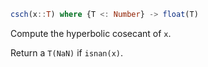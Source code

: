 ```julia
csch(x::T) where {T <: Number} -> float(T)
```

Compute the hyperbolic cosecant of `x`.

Return a `T(NaN)` if `isnan(x)`.
